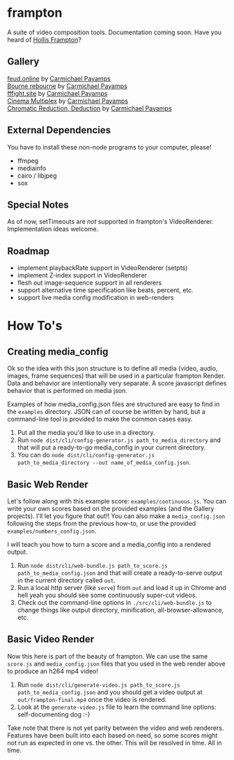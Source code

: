 # frampton
A suite of video composition tools. Documentation coming soon.
Have you heard of [Hollis Frampton](https://en.wikipedia.org/wiki/Hollis_Frampton)?

## Gallery

[feud.online](http://www.feud.online/) by [Carmichael Payamps](http://www.carmichael.xyz)  
[Bourne rebourne](http://www.carmichael.xyz/rebourne/) by [Carmichael Payamps](http://www.carmichael.xyz)  
[fffight.site](http://www.fffight.site/) by [Carmichael Payamps](http://www.carmichael.xyz)  
[Cinema Multiplex](http://www.carmichael.xyz/multiplex/) by [Carmichael Payamps](http://www.carmichael.xyz)  
[Chromatic Reduction, Deduction](http://www.colors.black/) by [Carmichael Payamps](http://www.carmichael.xyz)

## External Dependencies

You have to install these non-node programs to your computer, please!
* ffmpeg
* mediainfo
* cairo / libjpeg
* sox

## Special Notes

As of now, setTimeouts are *not* supported in frampton's VideoRenderer. Implementation ideas welcome.

## Roadmap

* implement playbackRate support in VideoRenderer (setpts)
* implement Z-index support in VideoRenderer
* flesh out image-sequence support in all renderers
* support alternative time specification like beats, percent, etc.
* support live media config modification in web-renders

# How To's

## Creating media_config

Ok so the idea with this json structure is to define all media (video, audio, images, frame sequences) that will be used in a particular frampton Render. Data and behavior are intentionally very separate. A score javascript defines behavior that is performed on media json.

Examples of how media_config.json files are structured are easy to find in the `examples` directory. JSON can of course be written by hand, but a command-line tool is provided to make the common cases easy.

1. Put all the media you'd like to use in a directory.
2. Run `node dist/cli/config-generator.js path_to_media_directory` and that will put a ready-to-go media_config in your current directory.
3. You can do `node dist/cli/config-generator.js path_to_media_directory --out name_of_media_config.json`.

## Basic Web Render

Let's follow along with this example score: `examples/continuous.js`. You can write your own scores based on the provided examples (and the Gallery projects). I'll let you figure that out!! You can also make a `media_config.json` following the steps from the previous how-to, or use the provided `examples/numbers_config.json`.

I will teach you how to turn a score and a media_config into a rendered output.

1. Run `node dist/cli/web-bundle.js path_to_score.js path_to_media_config.json` and that will create a ready-to-serve output in the current directory called `out`.
2. Run a local http server (like `serve`) from `out` and load it up in Chrome and hell yeah you should see some continuously super-cut videos.
3. Check out the command-line options in `./src/cli/web-bundle.js` to change things like output directory, minification, all-browser-allowance, etc.

## Basic Video Render

Now this here is part of the beauty of frampton. We can use the same `score.js` and `media_config.json` files that you used in the web render above to produce an h264 mp4 video!

1. Run `node dist/cli/generate-video.js path_to_score.js path_to_media_config.json` and you should get a video output at `out/frampton-final.mp4` once the video is rendered.
2. Look at the `generate-video.js` file to learn the command line options: self-documenting dog :-)

Take note that there is not yet parity between the video and web renderers. Features have been built into each based on need, so some scores might not run as expected in one vs. the other. This will be resolved in time. All in time.
